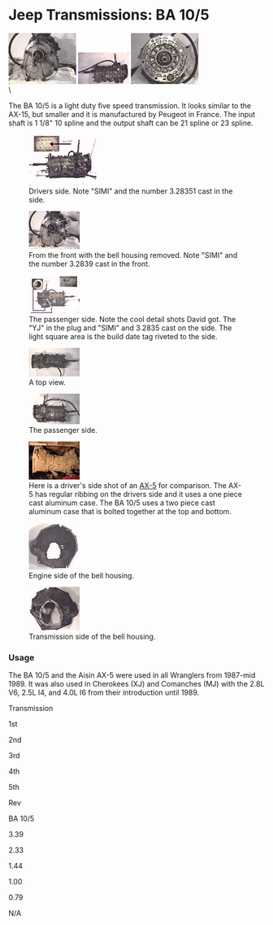 # Jeep Transmissions: BA 10/5

[![ba10/5 front](/images/transmission/factory/ba10f_.jpg)](/images/transmission/factory/ba10f.jpg) [![ba10/5 side](/images/transmission/factory/ba10ds_.jpg)](/images/transmission/factory/ba10ds.jpg) [![ba10/5 back](/images/transmission/factory/ba10b_.jpg)](/images/transmission/factory/ba10b.jpg)\
\

The BA 10/5 is a light duty five speed transmission. It looks similar to the AX-15, but smaller and it is manufactured by Peugeot in France. The input shaft is 1 1/8\" 10 spline and the output shaft can be 21 spline or 23 spline.

<figure>
<a href="/images/transmission/factory/ba10dsd.jpg"><img src="/images/transmission/factory/ba10dsd_.jpg" alt="ba10/5 drivers side detail" /></a>
<figcaption>Drivers side. Note "SIMI" and the number 3.28351 cast in the side.</figcaption>
</figure>

<figure>
<a href="/images/transmission/factory/ba10fd.jpg"><img src="/images/transmission/factory/ba10fd_.jpg" alt="ba10/5 front detail" /></a>
<figcaption>From the front with the bell housing removed. Note "SIMI" and the number 3.2839 cast in the front.</figcaption>
</figure>

<figure>
<a href="/images/transmission/factory/ba10psd.jpg"><img src="/images/transmission/factory/ba10psd_.jpg" alt="ba10/5 passenger side detail" /></a>
<figcaption>The passenger side. Note the cool detail shots David got. The "YJ" in the plug and "SIMI" and 3.2835 cast on the side. The light square area is the build date tag riveted to the side.</figcaption>
</figure>

<figure>
<a href="/images/transmission/factory/ba10t.jpg"><img src="/images/transmission/factory/ba10t_.jpg" alt="ba10/5 top" /></a>
<figcaption>A top view.</figcaption>
</figure>

<figure>
<a href="/images/transmission/factory/ba10ps.jpg"><img src="/images/transmission/factory/ba10ps_.jpg" alt="ba10/5 top" /></a>
<figcaption>The passenger side.</figcaption>
</figure>

<figure>
<a href="/images/transmission/factory/ax5s.jpg"><img src="/images/transmission/factory/ax5s_.jpg" alt="AX-5 side" /></a>
<figcaption>Here is a driver's side shot of an <a href="/transmission/factory/ax5.html">AX-5</a> for comparison. The AX-5 has regular ribbing on the drivers side and it uses a one piece cast aluminum case. The BA 10/5 uses a two piece cast aluminum case that is bolted together at the top and bottom.</figcaption>
</figure>

<figure>
<a href="/images/bell/bellba10.jpg"><img src="/images/bell/bellba10_.jpg" alt="ba10/5 bell housing" /></a>
<figcaption>Engine side of the bell housing.</figcaption>
</figure>

<figure>
<a href="/images/bell/bellba10b.jpg"><img src="/images/bell/bellba10b_.jpg" alt="ba10/5 bell housing" /></a>
<figcaption>Transmission side of the bell housing.</figcaption>
</figure>

### Usage

The BA 10/5 and the Aisin AX-5 were used in all Wranglers from 1987-mid 1989. It was also used in Cherokees (XJ) and Comanches (MJ) with the 2.8L V6, 2.5L I4, and 4.0L I6 from their introduction until 1989.

Transmission

1st

2nd

3rd

4th

5th

Rev

BA 10/5

3.39

2.33

1.44

1.00

0.79

N/A
